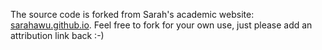 The source code is forked from Sarah's academic website: [sarahawu.github.io](https://sarahawu.github.io/). Feel free to fork for your own use, just please add an attribution link back :-)
